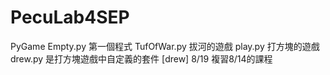 # PecuLab4SEP
PyGame
Empty.py 第一個程式
TufOfWar.py 拔河的遊戲
play.py 打方塊的遊戲
drew.py 是打方塊遊戲中自定義的套件 [drew]
8/19 複習8/14的課程
